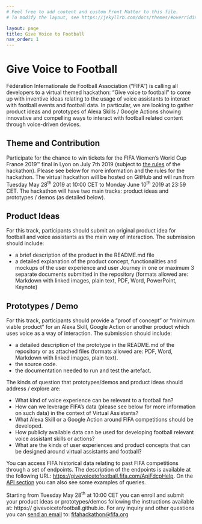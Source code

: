 ```yaml
---
# Feel free to add content and custom Front Matter to this file.
# To modify the layout, see https://jekyllrb.com/docs/themes/#overriding-theme-defaults

layout: page
title: Give Voice to Football
nav_order: 1
---
```


# Give Voice to Football
Fédération Internationale de Football Association (“FIFA”) is calling all developers to a virtual themed hackathon: “Give voice to football” to come up with inventive ideas relating to the usage of voice assistants to interact with football events and football data. In particular, we are looking to gather product ideas and prototypes of Alexa Skills / Google Actions showing innovative and compelling ways to interact with football related content through voice-driven devices.

## Theme and Contribution
Participate for the chance to win tickets for the FIFA Women’s World Cup France 2019™ final in Lyon on July 7th 2019 (subject to [the rules](/rules) of the hackathon). Please see below for more information and the rules for the hackathon.
The virtual hackathon will be hosted on GitHub and will run from Tuesday May 28<sup>th</sup> 2019 at 10:00 CET to Monday June 10<sup>th</sup> 2019 at 23:59 CET.
The hackathon will have two main tracks: product ideas and prototypes / demos (as detailed below).

## Product Ideas
For this track, participants should submit an original product idea for football and voice assistants as the main way of interaction. The submission should include:
- a brief description of the product in the README.md file
- a detailed explanation of the product concept, functionalities and mockups of the user experience and user Journey in one or maximum 3 separate documents submitted in the repository (formats allowed are: Markdown with linked images, plain text, PDF, Word, PowerPoint, Keynote)

## Prototypes / Demo
For this track, participants should provide a “proof of concept” or “minimum viable product” for an Alexa Skill, Google Action or another product which uses voice as a way of interaction.
The submission should include:
-	a detailed description of the prototype in the README.md of the repository or as attached files (formats allowed are: PDF, Word, Markdown with linked images, plain text).
-	the source code.
-	the documentation needed to run and test the artefact.

The kinds of question that prototypes/demos and product ideas should address / explore are:
-	What kind of voice experience can be relevant to a football fan?
-	How can we leverage FIFA’s data (please see below for more information on such data) in the context of Virtual Assistants?
-	What Alexa Skill or a Google Action around FIFA competitions should be developed.
-	How publicly available data can be used for developing football relevant voice assistant skills or actions?
-	What are the kinds of user experiences and product concepts that can be designed around virtual assistants and football?

You can access FIFA historical data relating to past FIFA competitions through a set of endpoints. The description of the endpoints is available at the following URL: <https://givevoicetofootball.fifa.com/ApiFdcpHelp>. On the [API section](/api/) you can also see some examples of queries.

Starting from Tuesday May 28<sup>th</sup> at 10:00 CET you can enroll and submit your product ideas or prototypes/demos following the instructions available at: https:// givevoicetofootball.github.io.
For any inquiry and other questions you can [send an email](mailto:fifahackathon@fifa.org) to: fifahackathon@fifa.org
